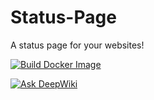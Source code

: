 # Status-Page
A status page for your websites!

[![Build Docker Image](https://github.com/upayanmazumder/status-page/actions/workflows/docker-image.yml/badge.svg)](https://github.com/upayanmazumder/status-page/actions/workflows/docker-image.yml)

[![Ask DeepWiki](https://deepwiki.com/badge.svg)](https://deepwiki.com/upayanmazumder/Status-Page)
